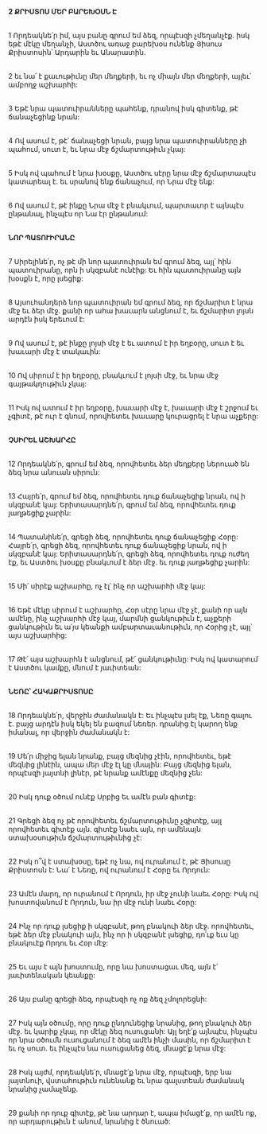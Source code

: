 **2 ՔՐԻՍՏՈՍ ՄԵՐ ԲԱՐԵԽՕՍՆ Է**

\
1 Որդեակնե՛ր իմ, այս բանը գրում եմ ձեզ, որպէսզի չմեղանչէք. իսկ եթէ մէկը մեղանչի, Աստծու առաջ բարեխօս ունենք Յիսուս Քրիստոսին՝ Արդարին եւ Անարատին.

\
2 եւ նա՛ է քաւութիւնը մեր մեղքերի, եւ ոչ միայն մեր մեղքերի, այլեւ՝ ամբողջ աշխարհի:

\
3 Եթէ նրա պատուիրանները պահենք, դրանով իսկ գիտենք, թէ ճանաչեցինք նրան:

\
4 Ով ասում է, թէ՝ ճանաչեցի նրան, բայց նրա պատուիրանները չի պահում, սուտ է, եւ նրա մէջ ճշմարտութիւն չկայ:

\
5 Իսկ ով պահում է նրա խօսքը, Աստծու սէրը նրա մէջ ճշմարտապէս կատարեալ է. եւ սրանով ենք ճանաչում, որ Նրա մէջ ենք:

\
6 Ով ասում է, թէ ինքը Նրա մէջ է բնակւում, պարտաւոր է այնպէս ընթանալ, ինչպէս որ Նա էր ընթանում:

\
 **ՆՈՐ ՊԱՏՈՒԻՐԱՆԸ**

\
 7 Սիրելինե՛ր, ոչ թէ մի նոր պատուիրան եմ գրում ձեզ, այլ՝ հին պատուիրանը, որն ի սկզբանէ ունէիք: Եւ հին պատուիրանը այն խօսքն է, որը լսեցիք:

\
 8 Այսուհանդերձ նոր պատուիրան եմ գրում ձեզ, որ ճշմարիտ է նրա մէջ եւ ձեր մէջ. քանի որ ահա խաւարն անցնում է, եւ ճշմարիտ լոյսն արդէն իսկ երեւում է:

\
 9 Ով ասում է, թէ ինքը լոյսի մէջ է եւ ատում է իր եղբօրը, սուտ է եւ խաւարի մէջ է տակաւին:

\
 10 Ով սիրում է իր եղբօրը, բնակւում է լոյսի մէջ, եւ նրա մէջ գայթակղութիւն չկայ:

\
 11 Իսկ ով ատում է իր եղբօրը, խաւարի մէջ է, խաւարի մէջ է շրջում եւ չգիտէ, թէ ուր է գնում, որովհետեւ խաւարը կուրացրել է նրա աչքերը:

\
 **ՉՍԻՐԵԼ ԱՇԽԱՐՀԸ**

\
 12 Որդեակնե՛ր, գրում եմ ձեզ, որովհետեւ ձեր մեղքերը ներուած են ձեզ նրա անուան սիրուն:

\
 13 Հայրե՛ր, գրում եմ ձեզ, որովհետեւ դուք ճանաչեցիք նրան, ով ի սկզբանէ կայ: Երիտասարդնե՛ր, գրում եմ ձեզ, որովհետեւ դուք յաղթեցիք չարին:

\
 14 Պատանինե՛ր, գրեցի ձեզ, որովհետեւ դուք ճանաչեցիք Հօրը: Հայրե՛ր, գրեցի ձեզ, որովհետեւ դուք ճանաչեցիք նրան, ով ի սկզբանէ կայ: Երիտասարդնե՛ր, գրեցի ձեզ, որովհետեւ դուք ուժեղ էք, եւ Աստծու խօսքը բնակւում է ձեր մէջ. եւ դուք յաղթեցիք չարին:

\
 15 Մի՛ սիրէք աշխարհը, ոչ էլ՝ ինչ որ աշխարհի մէջ կայ:

\
 16 Եթէ մէկը սիրում է աշխարհը, Հօր սէրը նրա մէջ չէ, քանի որ այն ամէնը, ինչ աշխարհի մէջ կայ, մարմնի ցանկութիւն է, աչքերի ցանկութիւն եւ ա՛յս կեանքի ամբարտաւանութիւն, որ Հօրից չէ, այլ՝ այս աշխարհից:

\
 17 Թէ՛ այս աշխարհն է անցնում, թէ՛ ցանկութիւնը: Իսկ ով կատարում է Աստծու կամքը, մնում է յաւիտեան:

\
 **ՆԵՌԸ՝ ՀԱԿԱՔՐԻՍՏՈՍԸ**

\
 18 Որդեակնե՛ր, վերջին ժամանակն է: Եւ ինչպէս լսել էք, Նեռը գալու է. բայց արդէն իսկ եկել են բազում նեռեր. դրանից էլ կարող ենք իմանալ, որ վերջին ժամանակն է:

\
 19 Մե՛ր միջից ելան նրանք, բայց մեզնից չէին, որովհետեւ, եթէ մեզնից լինէին, ապա մեր մէջ էլ կը մնային: Բայց մեզնից ելան, որպէսզի յայտնի լինէր, թէ նրանք ամէնքը մեզնից չեն:

\
 20 Իսկ դուք օծում ունէք Սրբից եւ ամէն բան գիտէք:

\
 21 Գրեցի ձեզ ոչ թէ որովհետեւ ճշմարտութիւնը չգիտէք, այլ որովհետեւ գիտէք այն. գիտէք նաեւ այն, որ ամենայն ստախօսութիւն ճշմարտութիւնից չէ:

\
 22 Իսկ ո՞վ է ստախօսը, եթէ ոչ նա, ով ուրանում է, թէ Յիսուսը Քրիստոսն է: Նա՛ է Նեռը, ով ուրանում է Հօրը եւ Որդուն:

\
 23 Ամէն մարդ, որ ուրանում է Որդուն, իր մէջ չունի նաեւ Հօրը: Իսկ ով խոստովանում է Որդուն, նա իր մէջ ունի նաեւ Հօրը:

\
 24 Ինչ որ դուք լսեցիք ի սկզբանէ, թող բնակուի ձեր մէջ. որովհետեւ, եթէ ձեր մէջ բնակուի այն, ինչ որ ի սկզբանէ լսեցիք, դո՛ւք եւս կը բնակուէք Որդու եւ Հօր մէջ:

\
 25 Եւ այս է այն խոստումը, որը նա խոստացաւ մեզ, այն է՝ յաւիտենական կեանքը:

\
26 Այս բանը գրեցի ձեզ, որպէսզի ոչ ոք ձեզ չմոլորեցնի:

\
27 Իսկ այն օծումը, որը դուք ընդունեցիք նրանից, թող բնակուի ձեր մէջ. եւ կարիք չկայ, որ մէկը ձեզ ուսուցանի: Այլ եղէ՛ք այնպէս, ինչպէս որ նրա օծումն ուսուցանում է ձեզ ամէն ինչի մասին, որ ճշմարիտ է եւ ոչ սուտ. եւ ինչպէս նա ուսուցանեց ձեզ, մնացէ՛ք նրա մէջ:

\
28 Իսկ այժմ, որդեակնե՛ր, մնացէ՛ք նրա մէջ, որպէսզի, երբ նա յայտնուի, վստահութիւն ունենանք եւ նրա գալստեան ժամանակ նրանից չամաչենք.

\
29 քանի որ դուք գիտէք, թէ նա արդար է, ապա իմացէ՛ք, որ ամէն ոք, որ արդարութիւն է անում, նրանից է ծնուած:

